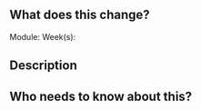 ## What does this change?

Module:
Week(s):

## Description

<!-- Add a description of what your PR changes here -->

<!--
  For ease of review, consider adding a "rendered" version (using GitHub's
  markdown renderer) of the file(s) that you changed by adding a link in this
  format:

  [Rendered version](https://github.com/CodeYourFuture/syllabus/blob/YOUR_BRANCH_NAME/PATH/TO/THE/CHANGED/FILE.md)
-->

## Who needs to know about this?

<!---
Tag anyone who might want to be notified about this PR
-->
